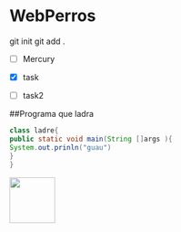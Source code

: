 # WebPerros
git init 
git add .


- [ ] Mercury
- [x] task
- [ ] task2 


##Programa que ladra 

```java
class ladre{
public static void main(String []args ){
System.out.prinln("guau")
}
}
```

<img width="80px" src="https://estaticos.muyinteresante.es/media/cache/1140x_thumb/uploads/images/gallery/59bbb29c5bafe878503c9872/husky-siberiano-bosque.jpg">
